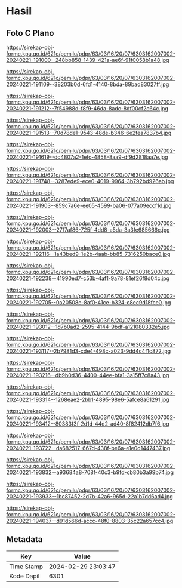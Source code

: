 # Hasil

## Foto C Plano

https://sirekap-obj-formc.kpu.go.id/621c/pemilu/pdpr/63/03/16/20/07/6303162007002-20240221-191000--248bb858-1439-421a-ae6f-91f0058b1a48.jpg

https://sirekap-obj-formc.kpu.go.id/621c/pemilu/pdpr/63/03/16/20/07/6303162007002-20240221-191109--38203b0d-6fd1-4140-8bda-89bad83027ff.jpg

https://sirekap-obj-formc.kpu.go.id/621c/pemilu/pdpr/63/03/16/20/07/6303162007002-20240221-191212--7f54988d-f8f9-46da-8adc-8df00cf2c64c.jpg

https://sirekap-obj-formc.kpu.go.id/621c/pemilu/pdpr/63/03/16/20/07/6303162007002-20240221-191513--70d78de1-9543-48de-b346-6e2fea7837b4.jpg

https://sirekap-obj-formc.kpu.go.id/621c/pemilu/pdpr/63/03/16/20/07/6303162007002-20240221-191619--dc4807a2-1efc-4858-8aa9-df9d2818aa7e.jpg

https://sirekap-obj-formc.kpu.go.id/621c/pemilu/pdpr/63/03/16/20/07/6303162007002-20240221-191748--3287ede9-ece0-4019-9964-3b792bd926ab.jpg

https://sirekap-obj-formc.kpu.go.id/621c/pemilu/pdpr/63/03/16/20/07/6303162007002-20240221-191903--859c7a6e-ee05-4599-ba06-077a09eccf1d.jpg

https://sirekap-obj-formc.kpu.go.id/621c/pemilu/pdpr/63/03/16/20/07/6303162007002-20240221-192003--27f7af86-725f-4dd8-a5da-3a3fe685666c.jpg

https://sirekap-obj-formc.kpu.go.id/621c/pemilu/pdpr/63/03/16/20/07/6303162007002-20240221-192116--1a43bed9-1e2b-4aab-bb85-7316250bace0.jpg

https://sirekap-obj-formc.kpu.go.id/621c/pemilu/pdpr/63/03/16/20/07/6303162007002-20240221-192238--41990ed7-c53b-4af1-9a78-81ef26f8d04c.jpg

https://sirekap-obj-formc.kpu.go.id/621c/pemilu/pdpr/63/03/16/20/07/6303162007002-20240221-192705--0a20508e-8af0-41ce-b324-c8ec9d18fce0.jpg

https://sirekap-obj-formc.kpu.go.id/621c/pemilu/pdpr/63/03/16/20/07/6303162007002-20240221-193012--1d7b0ad2-2595-4144-9bdf-a121080332e5.jpg

https://sirekap-obj-formc.kpu.go.id/621c/pemilu/pdpr/63/03/16/20/07/6303162007002-20240221-193117--2b7981d3-cde4-498c-a023-9dd4c4f1c872.jpg

https://sirekap-obj-formc.kpu.go.id/621c/pemilu/pdpr/63/03/16/20/07/6303162007002-20240221-193216--db9b0d36-4400-44ee-bfa1-3a15ff7c8a43.jpg

https://sirekap-obj-formc.kpu.go.id/621c/pemilu/pdpr/63/03/16/20/07/6303162007002-20240221-193314--1268eae2-2bb1-4895-98e6-5afce8a61291.jpg

https://sirekap-obj-formc.kpu.go.id/621c/pemilu/pdpr/63/03/16/20/07/6303162007002-20240221-193412--80383f3f-2d1d-44d2-ad40-8f82412db7f6.jpg

https://sirekap-obj-formc.kpu.go.id/621c/pemilu/pdpr/63/03/16/20/07/6303162007002-20240221-193722--da682517-667d-438f-be6a-e1e0d1447437.jpg

https://sirekap-obj-formc.kpu.go.id/621c/pemilu/pdpr/63/03/16/20/07/6303162007002-20240221-193832--a93684a8-708f-40c3-b9fd-cb80b3a99b74.jpg

https://sirekap-obj-formc.kpu.go.id/621c/pemilu/pdpr/63/03/16/20/07/6303162007002-20240221-193933--1bc87452-2d7b-42a6-965d-22a1b7dd6ad4.jpg

https://sirekap-obj-formc.kpu.go.id/621c/pemilu/pdpr/63/03/16/20/07/6303162007002-20240221-194037--d91d566d-accc-48f0-8803-35c22a657cc4.jpg


## Metadata

| Key        | Value               |
| ---------- | ------------------- |
| Time Stamp | 2024-02-29 23:03:47 |
| Kode Dapil | 6301                |



